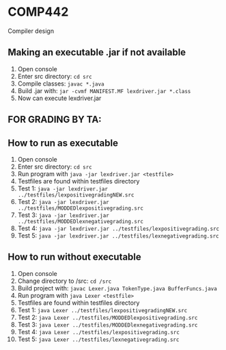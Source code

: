 # COMP442
Compiler design

## Making an executable .jar if not available
1. Open console
2. Enter src directory: `cd src`
3. Compile classes: `javac *.java`
4. Build .jar with: `jar -cvmf MANIFEST.MF lexdriver.jar *.class`
5. Now can execute lexdriver.jar

## FOR GRADING BY TA:
## How to run as executable
1. Open console
2. Enter src directory: `cd src`
3. Run program with `java -jar lexdriver.jar <testfile>`
4. Testfiles are found within testfiles directory
5. Test 1: `java -jar lexdriver.jar ../testfiles/lexpositivegradingNEW.src`
6. Test 2: `java -jar lexdriver.jar ../testfiles/MODDEDlexpositivegrading.src`
7. Test 3: `java -jar lexdriver.jar ../testfiles/MODDEDlexnegativegrading.src`
8. Test 4: `java -jar lexdriver.jar ../testfiles/lexpositivegrading.src`
9. Test 5: `java -jar lexdriver.jar ../testfiles/lexnegativegrading.src`

## How to run without executable
1. Open console
2. Change directory to /src: `cd /src`
3. Build project with: `javac Lexer.java TokenType.java BufferFuncs.java`
4. Run program with `java Lexer <testfile>`
5. Testfiles are found within testfiles directory
6. Test 1: `java Lexer ../testfiles/lexpositivegradingNEW.src`
7. Test 2: `java Lexer ../testfiles/MODDEDlexpositivegrading.src`
8. Test 3: `java Lexer ../testfiles/MODDEDlexnegativegrading.src`
9. Test 4: `java Lexer ../testfiles/lexpositivegrading.src`
10. Test 5: `java Lexer ../testfiles/lexnegativegrading.src`


